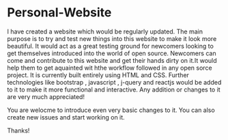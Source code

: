 # Personal-Website
I have created a website which would be regularly updated.
The main purpose is to try and test new things into this website to make it look more beautiful.
It would act as a great testing ground for newcomers looking to get themselves introduced into the world of open source.
Newcomers can come and contribute to this website and get their hands dirty on it.It would help them to get aquainted wit hthe workflow followed in any open sorce project.
It is currently  built entirely using HTML and CSS.
Further technologies like bootstrap , javascript , j-query and reactjs would be added to it to make it more functional and interactive.
Any addition or changes to it are very much appreciated! 


You are welocme to introduce even very basic changes to it.
You can also create new issues and start working on it.

Thanks!
